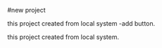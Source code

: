 #new project

 this project created from local system -add button.

 this project created from local system.

 